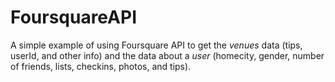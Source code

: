 # FoursquareAPI
A simple example of using Foursquare API to get the *venues* data (tips, userId, and other info) and the data about a *user* (homecity, gender, number of friends, lists, checkins, photos, and tips).

